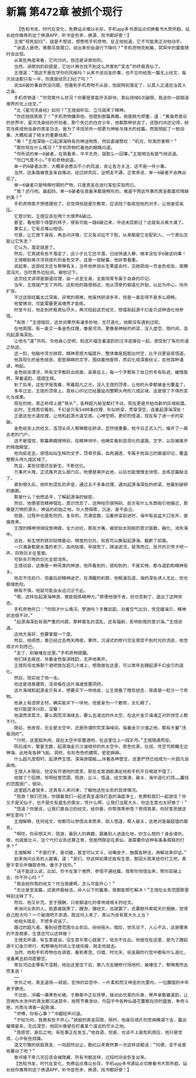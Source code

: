 # 新篇 第472章 被抓个现行
        【告知书友，时代在变化，免费站点难以长存，手机app多书源站点切换看书大势所趋，站长给你推荐的这个换源APP，听书音色多、换源、找书都好使！】
       王煊“视死如归”，就是不想说，想憋死手机奇物，反正他知道，它不可能真正对他动手。
       “谜语人是吧，竟敢吊我胃口，说出来你会道行下降吗？”手机奇物克制着，冥冥中的雷霆随时会出现。
       从某些角度来看，它坑归坑，但还是讲原则的。
       当然，讲原则的前提是，它估计再也找不到这么厉害到“变态”的终极真仙了。
       王煊道：“我这不是在学你的风格吗？从来不说旧圣的事，也不见你给我一篇无上经文，每次说话都只有一半，你真是经历23纪了吗？”
       说出6破的事自然没问题，但看到手机奇物不从容，他就特别澹定了，以其人之道还治其人之身。
       手机奇物道：“你究竟什么状况？你要是真能开天辟地，真仙领域6次破限，我送你一部御道境界的无上经文。”
       “比《星河洗身经》如何？”王煊闻听后，立马就来了精神。
       “你还挑挑拣拣了！”手机奇物嫌弃他，但提到那篇典籍，倒是颇为郑重，道：“黄昏奇景后的世界中，星河洗身经的开创者，那个失忆的白衣少年，他都那种状态了，还隐约间还记得，研究与练成他自身的真圣功法，是为了寻找另外一部更为神秘与强大的经篇。而我想起了一桩旧事，大概知道了相关的重要线索。”
       “嘶！”王煊深吸一口起源海特有的神话物质，然后直接赞叹：“机兄，你真厉害啊！”
       “那你现在什么情况？”手机奇物盯着他的眼睛问道。
       “你所说的单一6破者，在我看来，平平无奇，就那么一回事。”王煊相当有底气地说道。
       “你口气真不小。”手机奇物说道。
       单一的6破者出世，大概率会惹出不小的风波，会让各方关注，这不是一件小事。
       当然，这条路被真圣亲自推动，经过研究后，证明走不通，正常来说，单一6破者不会再出现了。
       单一6破者只是特殊时期的产物，只是真圣在进行某些实验而已。
       “我？还行吧。最起码，单一6破者在我看来都是畸形的。难道干预这件事的真圣都喜欢残缺的美？”
       手机奇物真不想搭理他了，总觉得他就是欠教育，应该找个能收拾他的对手，让他承受高压。
       它意识到，王煊应该在两个大境界6破过。
       甚至，看他那个得瑟的样子，很有可能一路6破过来，中途未层断过？这就有点离大谱了。
       事实上，它有点难以相信。
       可是，让它放下身段，再去问详情，它又有点拉不下脸，从来都是它支配别人，一个真仙怎能让它失态？
       它认为，澹定就是了。
       然后，它真就有些不澹定了，这小子比它还平澹，已经快速入静，根本没在乎6破这码事！
       王煊眼前再次浮现成片的金色文字，这是一部秘篇，他非常看重。
       说起来，这部经文还与黎琳有关，当年他参加长生果盛会时，见她观阅一页金色纸张，蒸腾混沌光，当时意外拉扯间，被他记下。
       这页经文讲得是御道纹理，由一点至全身，全面培育专属于自身的印记。
       当年，王煊就产生了共鸣，这和他的路很相近，他从顶骨的御道化开始，以此为中心，向外扩张。
       不过这部经篇太过深奥，异常的艰难，他虽然研读多年，但是一直走得不是多么顺畅。
       他曾猜测，可能需要更高境界才能练。
       时至今日，他走到终极真仙尽头，再次拾起这页经文，想借助起源千幻金贝这种造化地参悟。
       “有效！”王煊暗叹，这世间果然有诸多妙地，无尽造化，他都没有遇到过呢。
       在他周围，有一条又一条金色纹理，像是河流，更像是神秘的桥梁，没入虚空，隐约间，连向起源海深处。
       让他与“道”共鸣，令他身心空明，和这片蕴含着道韵的汪洋连接在一起，感受到了有形的道之轨迹。
       这一刻，他脑中灵光频现，精神思感大幅提升，整体像是超脱出时空，比平日更容易悟道。
       他具现化的金色纸张，密密麻麻的文字，围绕着他旋转，而后化成深奥经义，在他耳畔诵读，响起。
       金色纸张漂浮，所有文字都跃出纸面，高悬在上，每一个字都有了自己的专有轨迹，缓慢旋转，带着道韵，熠熠生辉。
       到了后来，这些字摇曳着，带着超凡之光，没入王煊的顶骨，让他的头骨都被金光覆盖了。
       多年过去，王煊的顶骨上，其核心印记已经蔓延向整颗头颅的八成区域，这是很了不得的变化与成果。
       现在的他，真正称得上是“铁头”，各种超凡秘宝都打不动，现在更是开始向新的区域拓展。
       此时，王煊真切看到，千幻金贝有5400条纹理，形似桥梁，贯穿深空，连着起源海深处！
       正是这些大道纹理，让他和起源大道交感，心神空明，更好的悟道，现在有了进一步的突破。
       金色纸张上的经文，连顶尖异人黎琳都在研读，显然很重要。他今日正式入门，推开了一扇古老的门户。
       这不是错觉，那篇典籍很特别，在精神领中，他确实看到具现化的道路，文字，以及被推开的辉煌殿堂。
       他向前走去，感悟灿灿生辉的文字，顶骨共振，血肉通透，专属于他自己的御道印记，覆盖整颗头颅九成区域了。
       而且，某些纹理还在新生，不断优化。
       万事开头难，正式推开这么扇门后，他便是离开此地，以后也能慢慢去领悟，去练这篇秘法了。
       直到很久后，他听到混乱的声音，通过五千多条纹理，通向起源海深处的桥梁，他看到破碎的画面。
       那是什么？他想追寻，了解起源海的秘密。
       然后，他便感觉精神错乱，意识恍忽了，这种经历很特别，前方有什么东西吸引他接近，那像是万物的源头，神话的初始之地，令人想探索，沉迷，身不由己。
       但是，过程中也是危险的，复杂的，充满变数，沿着桥梁前进时，海中有血盆大口张开，直接吞来。
       王煊的精神领域绽放神霞，全力对抗，那张大嘴，被犹如太阳般的意识驱散，融化，消失海中。
       远处，有生锈的铁剑轻微震动，释放的剑光，宛若可以撕裂起源海，截断了前路。
       一只满身都是水藻的老贝，血肉枯竭，早就死了，随波逐流，晃荡而过，张开的贝壳卡吧一声，将铁剑关在里面。
       可斩杀万物的剑光全部消失。
       王煊动容，这像是一种另类的神游，他所看到的，感知到的，不是实物，都与道韵和精神有关。
       他忍不住前行，但最后却精神迷茫，在清醒的刹那，他极速后退，海的深处诱人无比，但也极端危险。
       稍有不慎，他就可能会永远沉沦于此。
       “嗯，这样在起源海神游，竟能锻炼精神力。”即便他很不舍，但也克制了，退出了这种状态。
       手机奇物开口：“你刚才什么情况，梦游吗？手舞足蹈，对着空气比剑，凭空撬海贝，精神状态很不对。”
       “起源海深处有很严重的问题，那种莫名的混乱，还有辐射，影响到我的意识海。”王煊说道。
       这地方虽好，但要掌握一个度。
       然后，他得悉，竟已经过去两天两夜。果然，沉浸式的修行完全感受不到时光的流逝，他觉得才片刻而已。
       “走了，别被堵在这里。”手机奇物提醒。
       他们抹去痕迹，伴着金色旋涡残韵，无声地离开。
       王煊将将龙族那个酒吧放在超凡沙滩上，想隐居在这里，可以常年去蹭起源千幻金贝的造化。
       然后，现实给了他一击。
       他这是违章建筑，没资格在这片海滩放置洞府。
       这片海域和起源金贝有关，想要买下一块地皮，让王煊看了瞠目结舌，简直是一粒沙一寸奇物。
       他身上有违禁主材，确实能买下一块地，但是身为一个散修，太扎眼了。
       他只能望洋兴叹，没辙！
       他退而求其次，要么跑荒凉海域去，要么去遥远的外太空，在这片金贝海滩正对的领空上都不行。
       随后，他发现，无论是太空中，还是所谓的荒芜海域间，临着金贝沙滩之地，都有大量“违章洞府”。
       “行吧，这里挺热闹，就在太空中安置酒吧，在这里住上一段岁月。”王煊随遇而安。
       陨石成片，繁星无数，起源海金贝沙滩相邻的外太空中，景色优美，壮阔，凭空可俯瞰无边神海，此地有各种飞船，洞府，形形色色的建筑，密密麻麻。
       什么超凡度假村，起源养生馆，深海游猎艇……伴着各种营生，这里俨然已经成为一片超凡自由地。
       王煊入乡随俗，但没有开酒吧的意思，那些龙茸酒能满足他和手机平日喝就不错了。
       他放了个招牌，写明经营范围，陪游，比斗，悟道，经文推演，破关，海中造化打捞……囊括的范围很广，很杂。
       这里超凡者很多，还真有人来问津，了解他这些业务的具体情况。
       “陪游？我们花钱，你跟着我们一起进真圣道场打造的海底净土，免费和我们一起游览？你又不是天仙子，也不是负有盛名的美女，凭什么啊，让我们当冤大头，你这生意也太好做了！”
       “悟道？你是说，让我们拿自己的经文，给你看，你帮我等参悟？想得真美，你好意思做这种生意吗？”
       王煊解释，任何经文，他都可以参悟出本质来，助人悟道，帮人破关，这绝对是最超值的服务。
       “啊呸，你异想天开，陪游，看别人的典籍，跟着别人进造化地，你怎么想的？谁会请你。哦，也就是比斗，这个代打业务还算正常，但居然限定在真仙，谁需要你这种有条条框框的打手？”
       王煊解释：“不是打手，是切磋，甚至可以文斗，动嘴皮子，施展各种法，用解说来印证。”
       前来询问业务的人鄙夷，道：“哥们，你这样如果还能有生意，那回头我来给你打工吧，真是于享乐中赚取奇物，傻子才找你。”
       “话不能这么说，比如，你卡在某个境界，参悟不通经篇，我帮你领悟出来，帮你突破上去，你不开心吗？”
       “我会给你我的经文？你当我傻啊，怎么可能开心！”
       “无论是至高篇，还是终极秘法，异人以下的篇章，我都能帮忙解决！”王煊在业务范围那里特别注释了下。
       然后，他又补充，至于报酬，只收御道化的骨块或相关的经文。
       来询问业务的人，脸直接就黑了。蹭游，蹭经文，也就罢了，还要额外索取天价报酬，觉得自己脸大吗？一个破酒吧不卖酒，跑这坑人来了，真以为会有冤大头上当？
       他扭头就走，不想多说话了。
       路过的超凡者，看到经营范围与业务后，纷纷摇头，暗叹，世风日下，人心不古，这是哪来的不良商家，生意还可以这样做？
       王煊无所谓，有生意就谈，没生意平常心就是了，他志不在此。他居住在这里，是为了蹭起源千幻金贝修行，和黎琳在时间上无缝衔接，她走他就去。
       当然，他和手机奇物也在调查，看刺青宫、归墟、时光天、纸圣殿的行宫中都有什么造化，准备离去前彻底搬空。
       常在河边走哪有不湿鞋，他在这里住下后，第八次去蹭修行场地时，被堵住了，黎琳竟然去而复返！
       ……
       世外之地，真圣道场——妖庭，宏伟的巨宫中，一片柔和而又神圣的光雾内，一位朦胧的中年男子静坐。
       不远处，冷媚一袭黑色长裙，于静美中正在抚琴，拨动出优美的乐章，琴声承载着道韵，让宫阙外水池中的真龙都沉迷其中，按照节奏游动，令园子中各种仙道花蕾都在同时盛放，争奇斗艳，光雨与清香一起弥漫。
       “师傅，你有心事？”冷媚轻声问道。
       “不知为何，我竟有些不开心。”妖庭的真圣回首，顿时，他身后成片的宫阙模湖下去，露出璀璨星系，无边深空，他回头像是在盯着某个遥远的尽头之地。
       “我感觉，身后之地，有些事正在发生。”他自语，但是，也谈不上是危机感应，他只是觉得，心中有些烦躁。
       温文尔雅的妖庭真圣，一向超然出尘，数纪以来竟然第一次这样说粗话：“玛德，该不会是他要动了吧？”
       章评接下来几天应该会被隐藏，所有书都这样，过段时间会恢复出来。
       【告知书友，时代在变化，免费站点难以长存，手机app多书源站点切换看书大势所趋，站长给你推荐的这个换源APP，听书音色多、换源、找书都好使！】